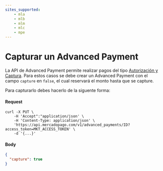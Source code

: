 ```yaml
---
sites_supported:
    - mla
    - mlb
    - mlm
    - mlc
    - mpe
---
```

# Capturar un Advanced Payment

La API de Advanced Payment permite realizar pagos del tipo [Autorización y Captura](https://www.mercadopago.com.ar/developers/es/guides/payments/api/authorization-and-capture). Para estos casos se debe crear un Advanced Payment con el campo `capture` en `false`, el cual reservará el monto hasta que se capture.

Para capturarlo debes hacerlo de la siguente forma:

#### Request
```curl
curl -X PUT \
    -H 'Accept":"application/json' \
    -H 'Content-Type: application/json' \
    'https://api.mercadopago.com/v1/advanced_payments/ID?access_token=MKT_ACCESS_TOKEN' \
    -d '{...}'
```

#### Body
```json
{
  "capture": true
}
```  
